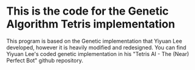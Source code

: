 # This is the code for the Genetic Algorithm Tetris implementation
This program is based on the Genetic implementation that Yiyuan Lee developed, however it is heavily modified and redesigned. You can find Yiyuan Lee's coded genetic implementation in his "Tetris AI - The (Near) Perfect Bot" github repository.

